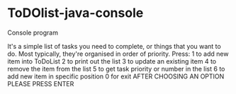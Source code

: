 # ToDOlist-java-console
Console program

It's a simple list of tasks you need to complete, or things that you want to do. Most typically, they're organised in order of priority. 
Press:
1 to add new item into ToDoList
2 to print out the list
3 to update an existing item
4 to remove the item from the list
5 to get task priority or number in the list
6 to add new item in specific position
0 for exit
AFTER CHOOSING AN OPTION PLEASE PRESS ENTER
